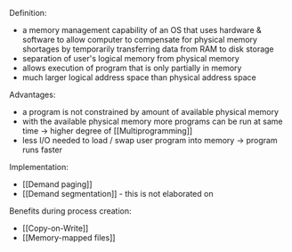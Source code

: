 Definition:
- a memory management capability of an OS that uses hardware & software to allow computer to compensate for physical memory shortages by temporarily transferring data from RAM to disk storage
- separation of user's logical memory from physical memory
- allows execution of program that is only partially in memory
- much larger logical address space than physical address space

Advantages:
- a program is not constrained by amount of available physical memory
- with the available physical memory more programs can be run at same time -> higher degree of [[Multiprogramming]]
- less I/O needed to load / swap user program into memory -> program runs faster

Implementation:
- [[Demand paging]]
- [[Demand segmentation]] - this is not elaborated on

Benefits during process creation:
- [[Copy-on-Write]]
- [[Memory-mapped files]]